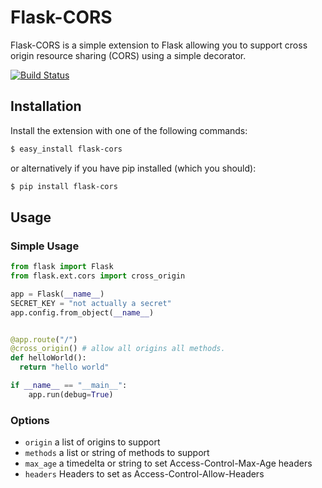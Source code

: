 # Flask-CORS

Flask-CORS is a simple extension to Flask allowing you to support
cross origin resource sharing (CORS) using a simple decorator.

[![Build Status](https://travis-ci.org/wcdolphin/flask-cors.png?branch=master)](https://travis-ci.org/wcdolphin/flask-cors)

## Installation

Install the extension with one of the following commands:

```bash
$ easy_install flask-cors
```
or alternatively if you have pip installed (which you should):
```bash
$ pip install flask-cors
```

## Usage

### Simple Usage

```python
from flask import Flask
from flask.ext.cors import cross_origin

app = Flask(__name__)
SECRET_KEY = "not actually a secret"
app.config.from_object(__name__)


@app.route("/")
@cross_origin() # allow all origins all methods.
def helloWorld():
  return "hello world"

if __name__ == "__main__":
    app.run(debug=True)
```

### Options

*  `origin` a list of origins to support
*  `methods` a list or string of methods to support
*  `max_age` a timedelta or string to set Access-Control-Max-Age headers
*  `headers` Headers to set as Access-Control-Allow-Headers
